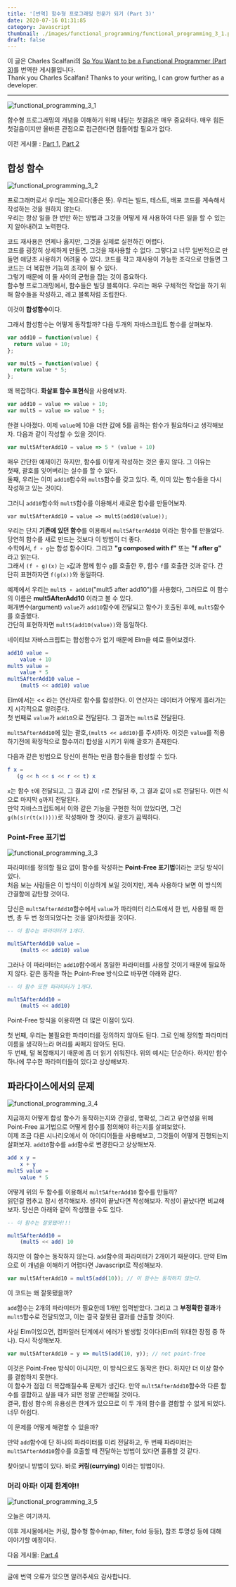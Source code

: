 ```yaml
---
title: '[번역] 함수형 프로그래밍 전문가 되기 (Part 3)'
date: 2020-07-16 01:31:85
category: Javascript
thumbnail: ./images/functional_programming/functional_programming_3_1.png
draft: false
---
```

이 글은 Charles Scalfani의 [So You Want to be a Functional Programmer (Part 3)](https://medium.com/@cscalfani/so-you-want-to-be-a-functional-programmer-part-3-1b0fd14eb1a7)를 번역한 게시물입니다.   
Thank you Charles Scalfani! Thanks to your writing, I can grow further as a developer.

---

![functional_programming_3_1](./images/functional_programming/functional_programming_3_1.png)

함수형 프로그래밍의 개념을 이해하기 위해 내딛는 첫걸음은 매우 중요하다. 매우 힘든 첫걸음이지만 올바른 관점으로 접근한다면 힘들어할 필요가 없다.

이전 게시물 : [Part 1](https://front-end.me/javascript/functional-programming-1/), [Part 2](https://front-end.me/javascript/functional-programming-2/)

## 합성 함수
![functional_programming_3_2](./images/functional_programming/functional_programming_3_2.png)

프로그래머로서 우리는 게으르다(좋은 뜻). 우리는 빌드, 테스트, 배포 코드를 계속해서 작성하는 것을 원하지 않는다.  
우리는 항상 일을 한 번만 하는 방법과 그것을 어떻게 재 사용하여 다른 일을 할 수 있는지 알아내려고 노력한다.

코드 재사용은 언제나 옳지만, 그것을 실제로 실천하긴 어렵다.   
코드를 굉장히 상세하게 만들면, 그것을 재사용할 수 없다. 그렇다고 너무 일반적으로 만들면 애당초 사용하기 어려울 수 있다. 코드를 작고 재사용이 가능한 조각으로 만들면 그 코드는 더 복잡한 기능의 조각이 될 수 있다.    
그렇기 때문에 이 둘 사이의 균형을 잡는 것이 중요하다.   
함수형 프로그래밍에서, 함수들은 빌딩 블록이다. 우리는 매우 구체적인 작업을 하기 위해 함수들을 작성하고, 레고 블록처럼 조립한다.

이것이 **합성함수**이다.

그래서 합성함수는 어떻게 동작할까? 다음 두개의 자바스크립트 함수를 살펴보자.


```js 
var add10 = function(value) {
  return value + 10;
};

var mult5 = function(value) {
  return value * 5;
};
```


꽤 복잡하다. **화살표 함수 표현식**을 사용해보자.

```js 
var add10 = value => value + 10;
var mult5 = value => value * 5;
```

한결 나아졌다. 이제 `value`에 10을 더한 값에 5를 곱하는 함수가 필요하다고 생각해보자. 다음과 같이 작성할 수 있을 것이다.

```js 
var mult5AfterAdd10 = value => 5 * (value + 10)
```

매우 간단한 예제이긴 하지만, 함수를 이렇게 작성하는 것은 좋지 않다. 그 이유는  
첫째, 괄호를 잊어버리는 실수를 할 수 있다.  
둘째, 우리는 이미 `add10`함수와 `mult5`함수를 갖고 있다. 즉, 이미 있는 함수들을 다시 작성하고 있는 것이다.

그러니 `add10`함수와 `mult5`함수를 이용해서 새로운 함수를 만들어보자.

```
var mult5AfterAdd10 = value => mult5(add10(value));
```

우리는 단지 **기존에 있던 함수**를 이용해서 `mult5AfterAdd10` 이라는 함수를 만들었다. 당연히 함수를 새로 만드는 것보다 이 방법이 더 좋다.     
수학에서, `f ∘ g`는 합성 함수이다. 그리고 **"g composed with f"** 또는 **"f after g"** 라고 읽는다.    
그래서 `(f ∘ g)(x)` 는 `x`값과 함께 함수 `g`를 호출한 후, 함수 `f`를 호출한 것과 같다. 간단히 표현하자면 `f(g(x))`와 동일하다.

예제에서 우리는 `mult5 ∘ add10`("mult5 after add10")를 사용했다, 그러므로 이 함수의 이름은 **mult5AfterAdd10** 이라고 볼 수 있다.    
매개변수(argument) `value`가 `add10`함수에 전달되고 함수가 호출된 후에, `mult5`함수를 호출했다.    
간단히 표현하자면 `mult5(add10(value))`와 동일하다.

네이티브 자바스크립트는 합성함수가 없기 때문에 Elm을 예로 들어보겠다.

```elm
add10 value =
    value + 10
mult5 value =
    value * 5
mult5AfterAdd10 value =
    (mult5 << add10) value
```


Elm에서는 << 라는 연산자로 함수를 합성한다. 이 연산자는 데이터가 어떻게 흘러가는지 시각적으로 알려준다.    
첫 번째로 `value`가 `add10`으로 전달된다. 그 결과는 `mult5`로 전달된다.

`mult5AfterAdd10`에 있는 괄호,`(mult5 << add10)`를 주시하자. 이것은 `value`를 적용하기전에 확정적으로 함수끼리 합성을 시키기 위해 괄호가 존재한다.

다음과 같은 방법으로 당신이 원하는 만큼 함수들을 합성할 수 있다.

```elm
f x =
   (g << h << s << r << t) x
```

`x`는 함수 `t`에 전달되고, 그 결과 값이 `r`로 전달된 후, 그 결과 값이 `s`로 전달된다. 이런 식으로 마지막 `g`까지 전달된다.  
만약 자바스크립트에서 이와 같은 기능을 구현한 적이 있었다면, 그건 `g(h(s(r(t(x)))))`로 작성해야 할 것이다. 괄호가 끔찍하다.

### Point-Free 표기법

![functional_programming_3_3](./images/functional_programming/functional_programming_3_3.png)


파라미터를 정의할 필요 없이 함수를 작성하는 **Point-Free 표기법**이라는 코딩 방식이 있다.  
처음 보는 사람들은 이 방식이 이상하게 보일 것이지만, 계속 사용하다 보면 이 방식의 간결함에 감탄할 것이다.

당신은 `mult5AfterAdd10`함수에서 `value`가 파라미터 리스트에서 한 번, 사용될 때 한 번, 총 두 번 정의되었다는 것을 알아차렸을 것이다.


```elm
-- 이 함수는 파라미터가 1개다. 

mult5AfterAdd10 value =
    (mult5 << add10) value
```


그러나 이 파라미터는 `add10`함수에서 동일한 파라미터를 사용할 것이기 때문에 필요하지 않다. 같은 동작을 하는 Point-Free 방식으로 바꾸면 아래와 같다.

```elm
-- 이 함수 또한 파라미터가 1개다.

mult5AfterAdd10 =
    (mult5 << add10)
```


Point-Free 방식을 이용하면 더 많은 이점이 있다.

첫 번째, 우리는 불필요한 파라미터를 정의하지 않아도 된다. 그로 인해 정의할 파라미터 이름을 생각하느라 머리를 싸매지 않아도 된다.  
두 번째, 덜 복잡해지기 때문에 좀 더 읽기 쉬워진다. 위의 예시는 단순하다. 하지만 함수 하나에 무수한 파라미터들이 있다고 상상해보자.

## 파라다이스에서의 문제

![functional_programming_3_4](./images/functional_programming/functional_programming_3_4.png)

지금까지 어떻게 합성 함수가 동작하는지와 간결성, 명확성, 그리고 유연성을 위해 Point-Free 표기법으로 어떻게 함수를 정의해야 하는지를 살펴보았다.   
이제 조금 다른 시나리오에서 이 아이디어들을 사용해보고, 그것들이 어떻게 진행되는지 살펴보자. `add10`함수를 `add`함수로 변경한다고 상상해보자.


```elm
add x y =
    x + y
mult5 value =
    value * 5
```


어떻게 위의 두 함수를 이용해서 `mult5AfterAdd10` 함수를 만들까?  
읽던걸 멈추고 잠시 생각해보자. 생각이 끝났다면 작성해보자. 작성이 끝났다면 비교해보자. 당신은 아래와 같이 작성했을 수도 있다.

```elm
-- 이 함수는 잘못됐어!!!

mult5AfterAdd10 =
    (mult5 << add) 10 
```

하지만 이 함수는 동작하지 않는다. `add`함수의 파라미터가 2개이기 때문이다.
만약 Elm으로 이 개념을 이해하기 어렵다면 Javascript로 작성해보자.

```js
var mult5AfterAdd10 = mult5(add(10)); // 이 함수는 동작하지 않는다.
```

이 코드는 왜 잘못됐을까?

`add`함수는 2개의 파라미터가 필요한데 1개만 입력받았다. 그리고 그 **부정확한 결과**가 `mult5`함수로 전달되었고, 이는 결국 잘못된 결과를 산출할 것이다.

사실 Elm이었으면, 컴파일러 단계에서 에러가 발생할 것이다(Elm의 위대한 장점 중 하나). 다시 작성해보자.

```js
var mult5AfterAdd10 = y => mult5(add(10, y)); // not point-free
```

이것은 Point-Free 방식이 아니지만, 이 방식으로도 동작은 한다. 하지만 더 이상 함수를 결합하지 못한다.     
이 함수가 점점 더 복잡해질수록 문제가 생긴다. 만약 `mult5AfterAdd10`함수와 다른 함수를 결합하고 싶을 때가 되면 정말 곤란해질 것이다.     
결국, 합성 함수의 유용성은 한계가 있으므로 이 두 개의 함수를 결합할 수 없게 되었다. 너무 아쉽다.

이 문제를 어떻게 해결할 수 있을까?

만약 `add`함수에 단 하나의 파라미터를 미리 전달하고, 두 번째 파라미터는 `mult5AfterAdd10`함수를 호출할 때 전달하는 방법이 있다면 훌륭할 것 같다.

찾아보니 방법이 있다. 바로 **커링(currying)** 이라는 방법이다.

### 머리 아파! 이제 한계야!!

![functional_programming_3_5](./images/functional_programming/functional_programming_3_5.png)


오늘은 여기까지.

이후 게시물에서는 커링, 함수형 함수(map, filter, fold 등등), 참조 투명성 등에 대해 이야기할 예정이다.

다음 게시물: [Part 4](https://front-end.me/javascript/functional-programming-4/)

---

글에 번역 오류가 있으면 알려주세요 감사합니다.
